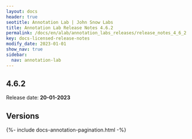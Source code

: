 ```yaml
---
layout: docs
header: true
seotitle: Annotation Lab | John Snow Labs
title: Annotation Lab Release Notes 4.6.2
permalink: /docs/en/alab/annotation_labs_releases/release_notes_4_6_2
key: docs-licensed-release-notes
modify_date: 2023-01-01
show_nav: true
sidebar:
  nav: annotation-lab
---
```


<div class="h3-box" markdown="1">

## 4.6.2

Release date: **20-01-2023**



</div><div class="prev_ver h3-box" markdown="1">

## Versions

</div>

{%- include docs-annotation-pagination.html -%}